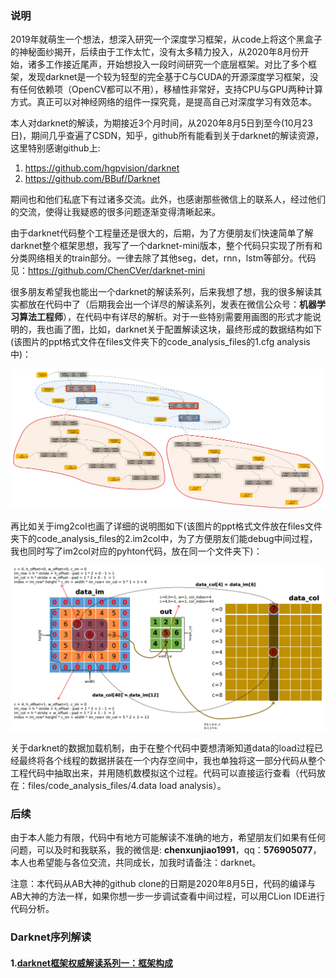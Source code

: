 ### 说明

​		2019年就萌生一个想法，想深入研究一个深度学习框架，从code上将这个黑盒子的神秘面纱揭开，后续由于工作太忙，没有太多精力投入，从2020年8月份开始，诸多工作接近尾声，开始想投入一段时间研究一个底层框架。对比了多个框架，发现darknet是一个较为轻型的完全基于C与CUDA的开源深度学习框架，没有任何依赖项（OpenCV都可以不用），移植性非常好，支持CPU与GPU两种计算方式。真正可以对神经网络的组件一探究竟，是提高自己对深度学习有效范本。

​		本人对darknet的解读，为期接近3个月时间，从2020年8月5日到至今(10月23日)，期间几乎查遍了CSDN，知乎，github所有能看到关于darknet的解读资源，这里特别感谢github上:

1. https://github.com/hgpvision/darknet
2.  https://github.com/BBuf/Darknet

​		期间也和他们私底下有过诸多交流。此外，也感谢那些微信上的联系人，经过他们的交流，使得让我疑惑的很多问题逐渐变得清晰起来。

​		由于darknet代码整个工程量还是很大的，后期，为了方便朋友们快速简单了解darknet整个框架思想，我写了一个darknet-mini版本，整个代码只实现了所有和分类网络相关的train部分。一律去除了其他seg，det，rnn，lstm等部分。代码见：https://github.com/ChenCVer/darknet-mini

​		很多朋友希望我也能出一个darknet的解读系列，后来我想了想，我的很多解读其实都放在代码中了（后期我会出一个详尽的解读系列，发表在微信公众号：**机器学习算法工程师**），在代码中有详尽的解析。对于一些特别需要用画图的形式才能说明的，我也画了图，比如，darknet关于配置解读这块，最终形成的数据结构如下(该图片的ppt格式文件在files文件夹下的code_analysis_files的1.cfg analysis中)：

![](read_cfg.jpg)

再比如关于img2col也画了详细的说明图如下(该图片的ppt格式文件放在files文件夹下的code_analysis_files的2.im2col中，为了方便朋友们能debug中间过程，我也同时写了im2col对应的pyhton代码，放在同一个文件夹下)：

![](im2col.jpg)

关于darknet的数据加载机制，由于在整个代码中要想清晰知道data的load过程已经最终将各个线程的数据拼装在一个内存空间中，我也单独将这一部分代码从整个工程代码中抽取出来，并用随机数模拟这个过程。代码可以直接运行查看（代码放在：files/code_analysis_files/4.data load analysis）。

### 后续

​		由于本人能力有限，代码中有地方可能解读不准确的地方，希望朋友们如果有任何问题，可以及时和我联系，我的微信是: **chenxunjiao1991**，qq：**576905077**，本人也希望能与各位交流，共同成长，加我时请备注：darknet。

注意：本代码从AB大神的github clone的日期是2020年8月5日，代码的编译与AB大神的方法一样，如果你想一步一步调试查看中间过程，可以用CLion  IDE进行代码分析。

### Darknet序列解读
#### 1.[darknet框架权威解读系列一：框架构成](https://mp.weixin.qq.com/s/cAiVMweWybofW0vuZjD18A)

